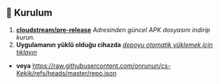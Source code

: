 ## 💾 Kurulum

1. **[cloudstream/pre-release](https://github.com/recloudstream/cloudstream/releases/tag/pre-release)** _Adresinden güncel APK dosyasını indirip kurun._
2. **Uygulamanın yüklü olduğu cihazda** _[depoyu otomatik yüklemek için tıklayın](https://keyiflerolsun.me/http-protocol-redirector?r=cloudstreamrepo://raw.githubusercontent.com/onrunun/cs-Kekik/refs/heads/master/repo.json)_
  - **veya**
https://raw.githubusercontent.com/onrunun/cs-Kekik/refs/heads/master/repo.json

